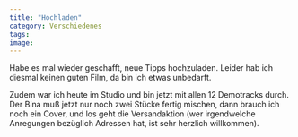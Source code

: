 ```yaml
---
title: "Hochladen"
category: Verschiedenes
tags: 
image: 
---
```


Habe es mal wieder geschafft, neue Tipps hochzuladen. Leider hab ich diesmal keinen guten Film, da bin ich etwas unbedarft.  

Zudem war ich heute im Studio und bin jetzt mit allen 12 Demotracks durch. Der Bina muß jetzt nur noch zwei Stücke fertig mischen, dann brauch ich noch ein Cover, und los geht die Versandaktion (wer irgendwelche Anregungen bezüglich Adressen hat, ist sehr herzlich willkommen).

